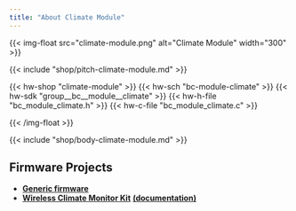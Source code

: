 ```yaml
---
title: "About Climate Module"
---
```


{{< img-float src="climate-module.png" alt="Climate Module" width="300" >}}

{{< include "shop/pitch-climate-module.md" >}}

{{< hw-shop "climate-module" >}}
{{< hw-sch "bc-module-climate" >}}
{{< hw-sdk "group__bc__module__climate" >}}
{{< hw-h-file "bc_module_climate.h" >}}
{{< hw-c-file "bc_module_climate.c" >}}

{{< /img-float >}}

{{< include "shop/body-climate-module.md" >}}

## Firmware Projects

* [**Generic firmware**](https://github.com/bigclownlabs/bcf-generic-node/releases)
* [**Wireless Climate Monitor Kit**](https://github.com/bigclownlabs/bcf-kit-wireless-climate-monitor/releases) [**(documentation)**](https://www.bigclown.com/doc/projects/wireless-climate-monitor/)
